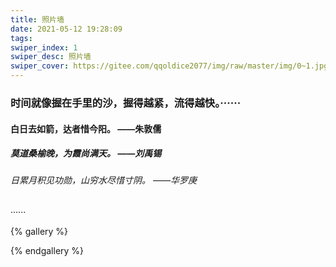 ```yaml
---
title: 照片墙
date: 2021-05-12 19:28:09
tags:
swiper_index: 1
swiper_desc: 照片墙
swiper_cover: https://gitee.com/qqoldice2077/img/raw/master/img/0~1.jpg
---
```

### 时间就像握在手里的沙，握得越紧，流得越快。······

#### 白日去如箭，达者惜今阳。 ——朱敦儒

##### 莫道桑榆晚，为霞尚满天。 ——刘禹锡

###### 日累月积见功勋，山穷水尽惜寸阴。 ——华罗庚

······

{% gallery %}

{% endgallery %}